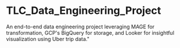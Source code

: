 # TLC_Data_Engineering_Project
An end-to-end data engineering project leveraging MAGE for transformation, GCP's BigQuery for storage, and Looker for insightful visualization using Uber trip data."
